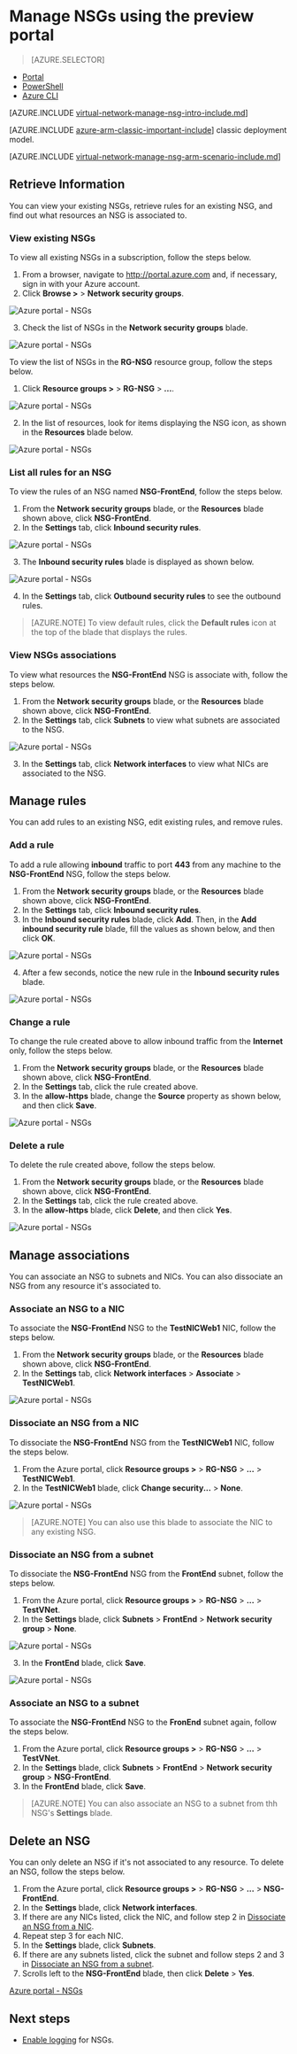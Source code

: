 <properties 
   pageTitle="Manage NSGs using the preview portal in Resource Manager | Microsoft Azure"
   description="Learn how to manage exising NSGs using the preview portal in Resource Manager"
   services="virtual-network"
   documentationCenter="na"
   authors="jimdial"
   manager="carmonm"
   editor=""
   tags="azure-resource-manager"
/>
<tags  
   ms.service="virtual-network"
   ms.devlang="na"
   ms.topic="article"
   ms.tgt_pltfrm="na"
   ms.workload="infrastructure-services"
   ms.date="03/14/2016"
   ms.author="jdial" />

# Manage NSGs using the preview portal

> [AZURE.SELECTOR]
- [Portal](..\articles\virtual-network\virtual-network-manage-nsg-arm-portal.md)
- [PowerShell](..\articles\virtual-network\virtual-network-manage-nsg-arm-ps.md)
- [Azure CLI](..\articles\virtual-network\virtual-network-manage-nsg-arm-cli.md)

[AZURE.INCLUDE [virtual-network-manage-nsg-intro-include.md](../../includes/virtual-network-manage-nsg-intro-include.md)]

[AZURE.INCLUDE [azure-arm-classic-important-include](../../includes/learn-about-deployment-models-rm-include.md)] classic deployment model.

[AZURE.INCLUDE [virtual-network-manage-nsg-arm-scenario-include.md](../../includes/virtual-network-manage-nsg-arm-scenario-include.md)]

## Retrieve Information

You can view your existing NSGs, retrieve rules for an existing NSG, and find out what resources an NSG is associated to.

### View existing NSGs
To view all existing NSGs in a subscription, follow the steps below.

1. From a browser, navigate to http://portal.azure.com and, if necessary, sign in with your Azure account.
2. Click **Browse >** > **Network security groups**.

![Azure portal - NSGs](./media/virtual-network-manage-nsg-arm-portal/figure1.png)

3. Check the list of NSGs in the **Network security groups** blade.

![Azure portal - NSGs](./media/virtual-network-manage-nsg-arm-portal/figure2.png)

To view the list of NSGs in the **RG-NSG** resource group, follow the steps below. 

1. Click **Resource groups >** > **RG-NSG** > **...**.

![Azure portal - NSGs](./media/virtual-network-manage-nsg-arm-portal/figure3.png)

2. In the list of resources, look for items displaying the NSG icon, as shown in the **Resources** blade below.

![Azure portal - NSGs](./media/virtual-network-manage-nsg-arm-portal/figure4.png)
		 
### List all rules for an NSG

To view the rules of an NSG named **NSG-FrontEnd**, follow the steps below. 

1. From the **Network security groups** blade, or the **Resources** blade shown above, click **NSG-FrontEnd**.
2. In the **Settings** tab, click **Inbound security rules**.

![Azure portal - NSGs](./media/virtual-network-manage-nsg-arm-portal/figure5.png)

3. The **Inbound security rules** blade is displayed as shown below.

![Azure portal - NSGs](./media/virtual-network-manage-nsg-arm-portal/figure6.png)

4. In the **Settings** tab, click **Outbound security rules** to see the outbound rules.

>[AZURE.NOTE] To view default rules, click the **Default rules** icon at the top of the blade that displays the rules.

### View NSGs associations

To view what resources the **NSG-FrontEnd** NSG is associate with, follow the steps below.

1. From the **Network security groups** blade, or the **Resources** blade shown above, click **NSG-FrontEnd**.
2. In the **Settings** tab, click **Subnets** to view what subnets are associated to the NSG.

![Azure portal - NSGs](./media/virtual-network-manage-nsg-arm-portal/figure7.png)

3. In the **Settings** tab, click **Network interfaces** to view what NICs are associated to the NSG.

## Manage rules

You can add rules to an existing NSG, edit existing rules, and remove rules.

### Add a rule

To add a rule allowing **inbound** traffic to port **443** from any machine to the **NSG-FrontEnd** NSG, follow the steps below.

1. From the **Network security groups** blade, or the **Resources** blade shown above, click **NSG-FrontEnd**.
2. In the **Settings** tab, click **Inbound security rules**.
3. In the **Inbound security rules** blade, click **Add**. Then, in the **Add inbound security rule** blade, fill the values as shown below, and then click **OK**.

![Azure portal - NSGs](./media/virtual-network-manage-nsg-arm-portal/figure8.png)

4. After a few seconds, notice the new rule in the **Inbound security rules** blade.

![Azure portal - NSGs](./media/virtual-network-manage-nsg-arm-portal/figure9.png)

### Change a rule

To change the rule created above to allow inbound traffic from the **Internet** only, follow the steps below.

1. From the **Network security groups** blade, or the **Resources** blade shown above, click **NSG-FrontEnd**.
2. In the **Settings** tab, click the rule created above.
3. In the **allow-https** blade, change the **Source** property as shown below, and then click **Save**.

![Azure portal - NSGs](./media/virtual-network-manage-nsg-arm-portal/figure10.png)

### Delete a rule

To delete the rule created above, follow the steps below.

1. From the **Network security groups** blade, or the **Resources** blade shown above, click **NSG-FrontEnd**.
2. In the **Settings** tab, click the rule created above.
3. In the **allow-https** blade, click **Delete**, and then click **Yes**.

![Azure portal - NSGs](./media/virtual-network-manage-nsg-arm-portal/figure11.png)

## Manage associations

You can associate an NSG to subnets and NICs. You can also dissociate an NSG from any resource it's associated to.

### Associate an NSG to a NIC

To associate the **NSG-FrontEnd** NSG to the **TestNICWeb1** NIC, follow the steps below.

1. From the **Network security groups** blade, or the **Resources** blade shown above, click **NSG-FrontEnd**.
2. In the **Settings** tab, click **Network interfaces** > **Associate** > **TestNICWeb1**.

![Azure portal - NSGs](./media/virtual-network-manage-nsg-arm-portal/figure12.png)

### Dissociate an NSG from a NIC

To dissociate the **NSG-FrontEnd** NSG from the **TestNICWeb1** NIC, follow the steps below.

1. From the Azure portal, click **Resource groups >** > **RG-NSG** > **...** > **TestNICWeb1**.
2. In the **TestNICWeb1** blade, click **Change security...** > **None**.

![Azure portal - NSGs](./media/virtual-network-manage-nsg-arm-portal/figure13.png)

>[AZURE.NOTE] You can also use this blade to associate the NIC to any existing NSG.

### Dissociate an NSG from a subnet

To dissociate the **NSG-FrontEnd** NSG from the **FrontEnd** subnet, follow the steps below.

1. From the Azure portal, click **Resource groups >** > **RG-NSG** > **...** > **TestVNet**.
2. In the **Settings** blade, click **Subnets** > **FrontEnd** > **Network security group** > **None**.

![Azure portal - NSGs](./media/virtual-network-manage-nsg-arm-portal/figure14.png)

3. In the **FrontEnd** blade, click **Save**.

![Azure portal - NSGs](./media/virtual-network-manage-nsg-arm-portal/figure15.png)

### Associate an NSG to a subnet

To associate the **NSG-FrontEnd** NSG to the **FronEnd** subnet again, follow the steps below.

1. From the Azure portal, click **Resource groups >** > **RG-NSG** > **...** > **TestVNet**.
2. In the **Settings** blade, click **Subnets** > **FrontEnd** > **Network security group** > **NSG-FrontEnd**.
3. In the **FrontEnd** blade, click **Save**.

>[AZURE.NOTE] You can also associate an NSG to a subnet from thh NSG's **Settings** blade.

## Delete an NSG

You can only delete an NSG if it's not associated to any resource. To delete an NSG, follow the steps below.

1. From the Azure portal, click **Resource groups >** > **RG-NSG** > **...** > **NSG-FrontEnd**.
2. In the **Settings** blade, click **Network interfaces**.
3. If there are any NICs listed, click the NIC, and follow step 2 in [Dissociate an NSG from a NIC](#Dissociate-an-NSG-from-a-NIC).
4. Repeat step 3 for each NIC.
5. In the **Settings** blade, click **Subnets**.
6. If there are any subnets listed, click the subnet and follow steps 2 and 3 in [Dissociate an NSG from a subnet](#Dissociate-an-NSG-from-a-subnet).
7. Scrolls left to the **NSG-FrontEnd** blade, then click **Delete** > **Yes**.

[Azure portal - NSGs](./media/virtual-network-manage-nsg-arm-portal/figure16.png)

## Next steps

- [Enable logging](virtual-network-nsg-manage-log.md) for NSGs.
